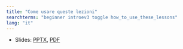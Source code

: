 ```yaml
---
title: "Come usare queste lezioni"
searchterms: "beginner introev3 toggle how_to_use_these_lessons"
lang: "it"
---
```

<ul>
 <li class="ng-binding">Slides:
 <a href="translations/it/beginner/UsoDelleLezioni.pptx">PPTX</a>,
 <a href="translations/it/beginner/UsoDelleLezioni.pdf">PDF</a>
 </li>
 </ul>
